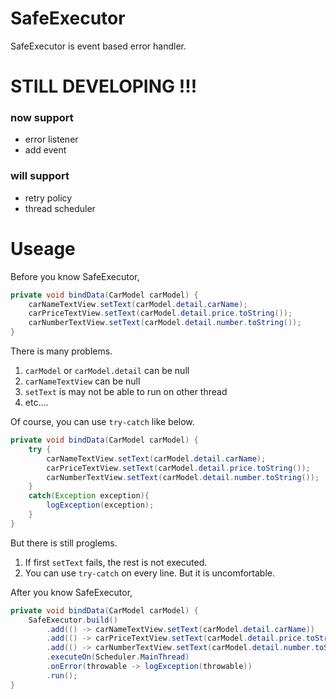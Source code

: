 # SafeExecutor
SafeExecutor is event based error handler.

# STILL DEVELOPING !!!
### now support
- error listener
- add event

### will support
- retry policy
- thread scheduler

# Useage

Before you know SafeExecutor,

```java
private void bindData(CarModel carModel) {
    carNameTextView.setText(carModel.detail.carName);
    carPriceTextView.setText(carModel.detail.price.toString());
    carNumberTextView.setText(carModel.detail.number.toString());
}
```

There is many problems.
1. `carModel` or `carModel.detail` can be null
2. `carNameTextView` can be null
3. `setText` is may not be able to run on other thread
4. etc....

Of course, you can use `try-catch` like below.

```java
private void bindData(CarModel carModel) {
    try {
        carNameTextView.setText(carModel.detail.carName);
        carPriceTextView.setText(carModel.detail.price.toString());
        carNumberTextView.setText(carModel.detail.number.toString());   
    }
    catch(Exception exception){
        logException(exception);
    }
}
```

But there is still proglems.
1. If first `setText` fails, the rest is not executed.
2. You can use `try-catch` on every line. But it is uncomfortable.

After you know SafeExecutor,
```java
private void bindData(CarModel carModel) {
    SafeExecutor.build()
        .add(() -> carNameTextView.setText(carModel.detail.carName))
        .add(() -> carPriceTextView.setText(carModel.detail.price.toString()))
        .add(() -> carNumberTextView.setText(carModel.detail.number.toString()))
        .executeOn(Scheduler.MainThread)
        .onError(throwable -> logException(throwable))
        .run();
}
```

